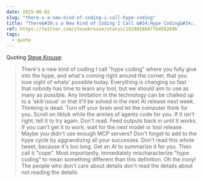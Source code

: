 ```yaml
---
date: 2025-06-02
slug: "there-s-a-new-kind-of-coding-i-call-hype-coding"
title: "There&#39;s a New Kind of Coding I Call &#34;Hype Coding&#34;..."
ref: https://twitter.com/stevekrouse/status/1928818847764582698
tags:
  - quote
---
```


Quoting [Steve Krouse](https://twitter.com/stevekrouse/status/1928818847764582698):

> There&#39;s a new kind of coding I call &#34;hype coding&#34; where you fully give into the hype, and what&#39;s coming right around the corner, that you lose sight of whats&#39; possible today. Everything is changing so fast that nobody has time to learn any tool, but we should aim to use as many as possible. Any limitation in the technology can be chalked up to a &#39;skill issue&#39; or that it&#39;ll be solved in the next AI release next week. Thinking is dead. Turn off your brain and let the computer think for you. Scroll on tiktok while the armies of agents code for you. If it isn&#39;t right, tell it to try again. Don&#39;t read. Feed outputs back in until it works. If you can&#39;t get it to work, wait for the next model or tool release. Maybe you didn&#39;t use enough MCP servers? Don&#39;t forget to add to the hype cycle by aggrandizing all your successes. Don&#39;t read this whole tweet, because it&#39;s too long. Get an AI to summarize it for you. Then call it &#34;cope&#34;. Most importantly, immediately mischaracterize &#34;hype coding&#34; to mean something different than this definition. Oh the irony! The people who don&#39;t care about details don&#39;t read the details about not reading the details

